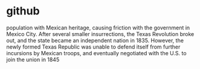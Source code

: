 # github
population with Mexican heritage, causing friction with the government in Mexico City. After several smaller insurrections, the Texas Revolution broke out, and the state became an independent nation in 1835. However, the newly formed Texas Republic was unable to defend itself from further incursions by Mexican troops, and eventually negotiated with the U.S. to join the union in 1845
